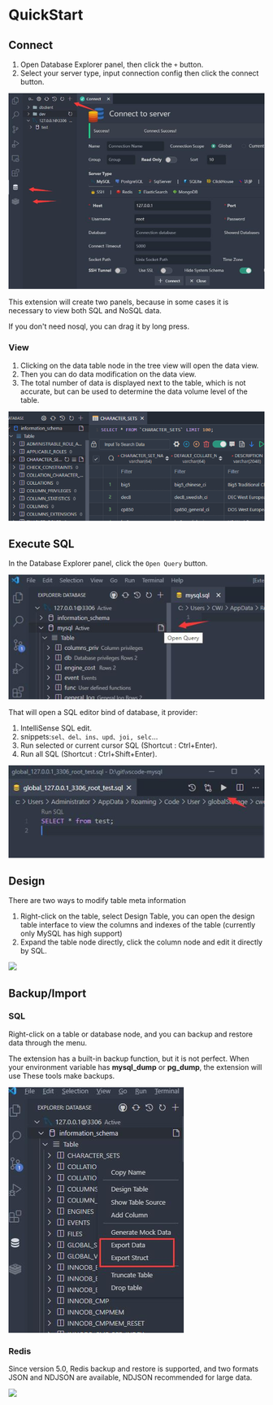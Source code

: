 # QuickStart

## Connect

1. Open Database Explorer panel, then click the `+` button.
2. Select your server type, input connection config then click the connect button.

![connection](images/connection.jpg)

This extension will create two panels, because in some cases it is necessary to view both SQL and NoSQL data.

If you don't need nosql, you can drag it by long press.

### View

1. Clicking on the data table node in the tree view will open the data view.
2. Then you can do data modification on the data view.
3. The total number of data is displayed next to the table, which is not accurate, but can be used to determine the data volume level of the table.

![](images/view.png)

## Execute SQL

In the Database Explorer panel, click the `Open Query` button.

![newquery](images/newquery.jpg)

That will open a SQL editor bind of database, it provider:

1. IntelliSense SQL edit.
2. snippets:`sel、del、ins、upd、joi, selc`...
3. Run selected or current cursor SQL (Shortcut : Ctrl+Enter).
4. Run all SQL (Shortcut : Ctrl+Shift+Enter).

![run](images/run.jpg)

## Design

There are two ways to modify table meta information

1. Right-click on the table, select Design Table, you can open the design table interface to view the columns and indexes of the table (currently only MySQL has high support)
2. Expand the table node directly, click the column node and edit it directly by SQL.

![](images/table/design.jpg)

## Backup/Import

### SQL

Right-click on a table or database node, and you can backup and restore data through the menu.

The extension has a built-in backup function, but it is not perfect. When your environment variable has **mysql_dump** or **pg_dump**, the extension will use These tools make backups.

![bakcup](images/Backup.jpg)

### Redis

Since version 5.0, Redis backup and restore is supported, and two formats JSON and NDJSON are available, NDJSON recommended for large data.

![](https://doc.database-client.com/image/database/redis-backup.png)
